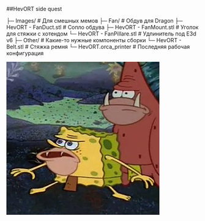 ##HevORT side quest

├─ Images/                      # Для смешных мемов
├─ Fan/                         # Обдув для Dragon
    ├─ HevORT - FanDuct.stl     # Сопло обдува
    ├─ HevORT - FanMount.stl    # Уголок для стяжки с хотендом
    └─ HevORT - FanPillare.stl  # Удлинитель под E3d v6
├─ Other/                       # Какие-то нужные компоненты сборки
    └─ HevORT - Belt.stl        # Стяжка ремня
└─ HevORT.orca_printer          # Последняя рабочая конфигурация

![OldBob](/Images/Bob.jpg)